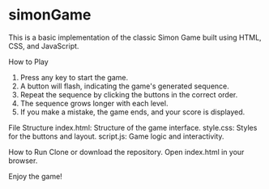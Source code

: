 # simonGame
This is a basic implementation of the classic Simon Game built using HTML, CSS, and JavaScript.

How to Play
1. Press any key to start the game.
2. A button will flash, indicating the game's generated sequence.
3. Repeat the sequence by clicking the buttons in the correct order.
4. The sequence grows longer with each level.
5. If you make a mistake, the game ends, and your score is displayed.

File Structure
index.html: Structure of the game interface.
style.css: Styles for the buttons and layout.
script.js: Game logic and interactivity.

How to Run
Clone or download the repository.
Open index.html in your browser.

Enjoy the game!

